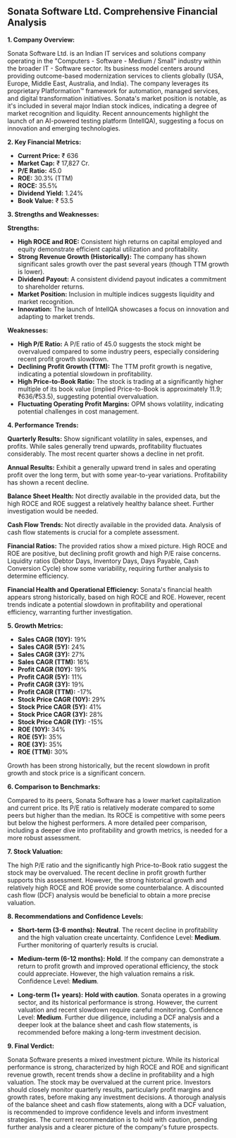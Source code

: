 ## Sonata Software Ltd. Comprehensive Financial Analysis

**1. Company Overview:**

Sonata Software Ltd. is an Indian IT services and solutions company operating in the "Computers - Software - Medium / Small" industry within the broader IT - Software sector.  Its business model centers around providing outcome-based modernization services to clients globally (USA, Europe, Middle East, Australia, and India).  The company leverages its proprietary Platformation™ framework for automation, managed services, and digital transformation initiatives.  Sonata's market position is notable, as it's included in several major Indian stock indices, indicating a degree of market recognition and liquidity.  Recent announcements highlight the launch of an AI-powered testing platform (IntellQA), suggesting a focus on innovation and emerging technologies.

**2. Key Financial Metrics:**

* **Current Price:** ₹ 636
* **Market Cap:** ₹ 17,827 Cr.
* **P/E Ratio:** 45.0
* **ROE:** 30.3% (TTM)
* **ROCE:** 35.5%
* **Dividend Yield:** 1.24%
* **Book Value:** ₹ 53.5

**3. Strengths and Weaknesses:**

**Strengths:**

* **High ROCE and ROE:**  Consistent high returns on capital employed and equity demonstrate efficient capital utilization and profitability.
* **Strong Revenue Growth (Historically):**  The company has shown significant sales growth over the past several years (though TTM growth is lower).
* **Dividend Payout:**  A consistent dividend payout indicates a commitment to shareholder returns.
* **Market Position:** Inclusion in multiple indices suggests liquidity and market recognition.
* **Innovation:**  The launch of IntellQA showcases a focus on innovation and adapting to market trends.

**Weaknesses:**

* **High P/E Ratio:** A P/E ratio of 45.0 suggests the stock might be overvalued compared to some industry peers, especially considering recent profit growth slowdown.
* **Declining Profit Growth (TTM):** The TTM profit growth is negative, indicating a potential slowdown in profitability.
* **High Price-to-Book Ratio:** The stock is trading at a significantly higher multiple of its book value (implied Price-to-Book is approximately 11.9;  ₹636/₹53.5), suggesting potential overvaluation.
* **Fluctuating Operating Profit Margins:** OPM shows volatility, indicating potential challenges in cost management.


**4. Performance Trends:**

**Quarterly Results:** Show significant volatility in sales, expenses, and profits.  While sales generally trend upwards, profitability fluctuates considerably.  The most recent quarter shows a decline in net profit.

**Annual Results:**  Exhibit a generally upward trend in sales and operating profit over the long term, but with some year-to-year variations.  Profitability has shown a recent decline.

**Balance Sheet Health:**  Not directly available in the provided data, but the high ROCE and ROE suggest a relatively healthy balance sheet.  Further investigation would be needed.

**Cash Flow Trends:**  Not directly available in the provided data.  Analysis of cash flow statements is crucial for a complete assessment.

**Financial Ratios:**  The provided ratios show a mixed picture.  High ROCE and ROE are positive, but declining profit growth and high P/E raise concerns.  Liquidity ratios (Debtor Days, Inventory Days, Days Payable, Cash Conversion Cycle) show some variability, requiring further analysis to determine efficiency.

**Financial Health and Operational Efficiency:**  Sonata's financial health appears strong historically, based on high ROCE and ROE. However, recent trends indicate a potential slowdown in profitability and operational efficiency, warranting further investigation.


**5. Growth Metrics:**

* **Sales CAGR (10Y):** 19%
* **Sales CAGR (5Y):** 24%
* **Sales CAGR (3Y):** 27%
* **Sales CAGR (TTM):** 16%
* **Profit CAGR (10Y):** 19%
* **Profit CAGR (5Y):** 11%
* **Profit CAGR (3Y):** 19%
* **Profit CAGR (TTM):** -17%
* **Stock Price CAGR (10Y):** 29%
* **Stock Price CAGR (5Y):** 41%
* **Stock Price CAGR (3Y):** 28%
* **Stock Price CAGR (1Y):** -15%
* **ROE (10Y):** 34%
* **ROE (5Y):** 35%
* **ROE (3Y):** 35%
* **ROE (TTM):** 30%

Growth has been strong historically, but the recent slowdown in profit growth and stock price is a significant concern.


**6. Comparison to Benchmarks:**

Compared to its peers, Sonata Software has a lower market capitalization and current price. Its P/E ratio is relatively moderate compared to some peers but higher than the median.  Its ROCE is competitive with some peers but below the highest performers.  A more detailed peer comparison, including a deeper dive into profitability and growth metrics, is needed for a more robust assessment.


**7. Stock Valuation:**

The high P/E ratio and the significantly high Price-to-Book ratio suggest the stock may be overvalued.  The recent decline in profit growth further supports this assessment.  However, the strong historical growth and relatively high ROCE and ROE provide some counterbalance.  A discounted cash flow (DCF) analysis would be beneficial to obtain a more precise valuation.


**8. Recommendations and Confidence Levels:**

* **Short-term (3-6 months):** **Neutral**.  The recent decline in profitability and the high valuation create uncertainty.  Confidence Level: **Medium**.  Further monitoring of quarterly results is crucial.

* **Medium-term (6-12 months):** **Hold**.  If the company can demonstrate a return to profit growth and improved operational efficiency, the stock could appreciate.  However, the high valuation remains a risk. Confidence Level: **Medium**.

* **Long-term (1+ years):** **Hold with caution**.  Sonata operates in a growing sector, and its historical performance is strong.  However, the current valuation and recent slowdown require careful monitoring.  Confidence Level: **Medium**.  Further due diligence, including a DCF analysis and a deeper look at the balance sheet and cash flow statements, is recommended before making a long-term investment decision.


**9. Final Verdict:**

Sonata Software presents a mixed investment picture.  While its historical performance is strong, characterized by high ROCE and ROE and significant revenue growth, recent trends show a decline in profitability and a high valuation.  The stock may be overvalued at the current price.  Investors should closely monitor quarterly results, particularly profit margins and growth rates, before making any investment decisions.  A thorough analysis of the balance sheet and cash flow statements, along with a DCF valuation, is recommended to improve confidence levels and inform investment strategies.  The current recommendation is to hold with caution, pending further analysis and a clearer picture of the company's future prospects.
